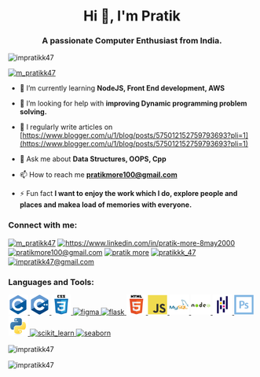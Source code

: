 <h1 align="center">Hi 👋, I'm Pratik</h1>
<h3 align="center">A passionate Computer Enthusiast from India.</h3>

<p align="left"> <img src="https://komarev.com/ghpvc/?username=impratikk47&label=Profile%20views&color=0e75b6&style=flat" alt="impratikk47" /> </p>

<p align="left"> <a href="https://twitter.com/m_pratikk47" target="blank"><img src="https://img.shields.io/twitter/follow/m_pratikk47?logo=twitter&style=for-the-badge" alt="m_pratikk47" /></a> </p>

- 🌱 I’m currently learning **NodeJS, Front End development, AWS**

- 🤝 I’m looking for help with **improving Dynamic programming problem solving.**

- 📝 I regularly write articles on [https://www.blogger.com/u/1/blog/posts/575012152759793693?pli=1](https://www.blogger.com/u/1/blog/posts/575012152759793693?pli=1)

- 💬 Ask me about **Data Structures, OOPS, Cpp**

- 📫 How to reach me **pratikmore100@gmail.com**

- ⚡ Fun fact **I want to enjoy the work which I do, explore people and places and makea load of memories with everyone.**

<h3 align="left">Connect with me:</h3>
<p align="left">
<a href="https://twitter.com/m_pratikk47" target="blank"><img align="center" src="https://raw.githubusercontent.com/rahuldkjain/github-profile-readme-generator/master/src/images/icons/Social/twitter.svg" alt="m_pratikk47" height="30" width="40" /></a>
<a href="https://linkedin.com/in/https://www.linkedin.com/in/pratik-more-8may2000" target="blank"><img align="center" src="https://raw.githubusercontent.com/rahuldkjain/github-profile-readme-generator/master/src/images/icons/Social/linked-in-alt.svg" alt="https://www.linkedin.com/in/pratik-more-8may2000" height="30" width="40" /></a>
<a href="https://kaggle.com/pratikmore100@gmail.com" target="blank"><img align="center" src="https://raw.githubusercontent.com/rahuldkjain/github-profile-readme-generator/master/src/images/icons/Social/kaggle.svg" alt="pratikmore100@gmail.com" height="30" width="40" /></a>
<a href="https://fb.com/pratik more" target="blank"><img align="center" src="https://raw.githubusercontent.com/rahuldkjain/github-profile-readme-generator/master/src/images/icons/Social/facebook.svg" alt="pratik more" height="30" width="40" /></a>
<a href="https://instagram.com/pratikkk_47" target="blank"><img align="center" src="https://raw.githubusercontent.com/rahuldkjain/github-profile-readme-generator/master/src/images/icons/Social/instagram.svg" alt="pratikkk_47" height="30" width="40" /></a>
<a href="https://www.hackerrank.com/impratikk47@gmail.com" target="blank"><img align="center" src="https://raw.githubusercontent.com/rahuldkjain/github-profile-readme-generator/master/src/images/icons/Social/hackerrank.svg" alt="impratikk47@gmail.com" height="30" width="40" /></a>
</p>

<h3 align="left">Languages and Tools:</h3>
<p align="left"> <a href="https://www.cprogramming.com/" target="_blank" rel="noreferrer"> <img src="https://raw.githubusercontent.com/devicons/devicon/master/icons/c/c-original.svg" alt="c" width="40" height="40"/> </a> <a href="https://www.w3schools.com/cpp/" target="_blank" rel="noreferrer"> <img src="https://raw.githubusercontent.com/devicons/devicon/master/icons/cplusplus/cplusplus-original.svg" alt="cplusplus" width="40" height="40"/> </a> <a href="https://www.w3schools.com/css/" target="_blank" rel="noreferrer"> <img src="https://raw.githubusercontent.com/devicons/devicon/master/icons/css3/css3-original-wordmark.svg" alt="css3" width="40" height="40"/> </a> <a href="https://www.figma.com/" target="_blank" rel="noreferrer"> <img src="https://www.vectorlogo.zone/logos/figma/figma-icon.svg" alt="figma" width="40" height="40"/> </a> <a href="https://flask.palletsprojects.com/" target="_blank" rel="noreferrer"> <img src="https://www.vectorlogo.zone/logos/pocoo_flask/pocoo_flask-icon.svg" alt="flask" width="40" height="40"/> </a> <a href="https://www.w3.org/html/" target="_blank" rel="noreferrer"> <img src="https://raw.githubusercontent.com/devicons/devicon/master/icons/html5/html5-original-wordmark.svg" alt="html5" width="40" height="40"/> </a> <a href="https://developer.mozilla.org/en-US/docs/Web/JavaScript" target="_blank" rel="noreferrer"> <img src="https://raw.githubusercontent.com/devicons/devicon/master/icons/javascript/javascript-original.svg" alt="javascript" width="40" height="40"/> </a> <a href="https://www.mysql.com/" target="_blank" rel="noreferrer"> <img src="https://raw.githubusercontent.com/devicons/devicon/master/icons/mysql/mysql-original-wordmark.svg" alt="mysql" width="40" height="40"/> </a> <a href="https://nodejs.org" target="_blank" rel="noreferrer"> <img src="https://raw.githubusercontent.com/devicons/devicon/master/icons/nodejs/nodejs-original-wordmark.svg" alt="nodejs" width="40" height="40"/> </a> <a href="https://pandas.pydata.org/" target="_blank" rel="noreferrer"> <img src="https://raw.githubusercontent.com/devicons/devicon/2ae2a900d2f041da66e950e4d48052658d850630/icons/pandas/pandas-original.svg" alt="pandas" width="40" height="40"/> </a> <a href="https://www.photoshop.com/en" target="_blank" rel="noreferrer"> <img src="https://raw.githubusercontent.com/devicons/devicon/master/icons/photoshop/photoshop-line.svg" alt="photoshop" width="40" height="40"/> </a> <a href="https://www.python.org" target="_blank" rel="noreferrer"> <img src="https://raw.githubusercontent.com/devicons/devicon/master/icons/python/python-original.svg" alt="python" width="40" height="40"/> </a> <a href="https://scikit-learn.org/" target="_blank" rel="noreferrer"> <img src="https://upload.wikimedia.org/wikipedia/commons/0/05/Scikit_learn_logo_small.svg" alt="scikit_learn" width="40" height="40"/> </a> <a href="https://seaborn.pydata.org/" target="_blank" rel="noreferrer"> <img src="https://seaborn.pydata.org/_images/logo-mark-lightbg.svg" alt="seaborn" width="40" height="40"/> </a> </p>

<p><img align="center" src="https://github-readme-stats.vercel.app/api/top-langs?username=impratikk47&show_icons=true&locale=en&layout=compact" alt="impratikk47" /></p>

<p><img align="center" src="https://github-readme-streak-stats.herokuapp.com/?user=impratikk47&" alt="impratikk47" /></p>
